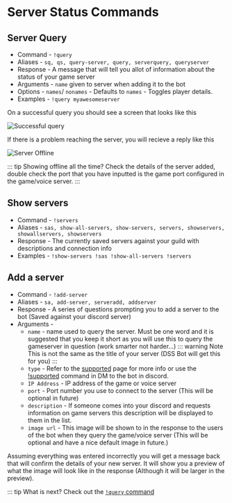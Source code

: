 # Server Status Commands

## Server Query

- Command  - `!query`
- Aliases - `sq, qs, query-server, query, serverquery, queryserver`
- Response - A message that will tell you allot of information about the 
status of your game server
- Arguments - `name` given to server when adding it to the bot 
- Options - `names`/ `nonames`  - Defaults to `names` - Toggles player details.
- Examples - `!query myawesomeserver`

On a successful query you should see a screen that looks like this

![Successful query](/images/guide/servercommands/successful-with-names.png)

If there is a problem reaching the server, you will recieve a reply like this

![Server Offline](/images/guide/servercommands/server-offline.png)

::: tip Showing offline all the time?
Check the details of the server added, double check the port that you have inputted is the game 
port configured in the game/voice server.
:::

## Show servers

- Command - `!servers`
- Aliases - `sas, show-all-servers, show-servers, servers, showservers, showallservers, showservers`
- Response - The currently saved servers against your guild with descriptions and connection info
- Examples - `!show-servers !sas !show-all-servers !servers`

## Add a server

- Command - `!add-server`
- Aliases - `sa, add-server, serveradd, addserver`
- Response - A series of questions prompting you to add a server to the bot (Saved against your discord server)
- Arguments - 
    - `name` - name used to query the server. Must be one word and it is suggested that you keep it short as you 
    will use this to query the gameserver in question (work smarter not harder...)
    ::: warning Note
    This is not the same as the title of your server (DSS Bot will get this for you)
    :::
    - `type` - Refer to the [supported](/supported/) page for more info or use the [!supported](/commands/general.html#supported) 
    command in DM to the bot in discord.
    - `IP Address` - IP address of the game or voice server
    - `port` - Port number you use to connect to the server (This will be optional in future)
    - `description` - If someone comes into your discord and requests information on game servers
    this description will be displayed to them in the list. 
    -  `image url` - This image will be shown to in the response to the users of the bot when
    they query the game/voice server (This will be optional and have a nice default image in future.)
    
    
Assuming everything was entered incorrectly you will get a message back that will confirm the details of your new server.
It will show you a preview of what the image will look like in the response (Although it will be larger in the preview).

::: tip What is next?
Check out the [`!query` command](/commands/serverstatus.html#server-query)


